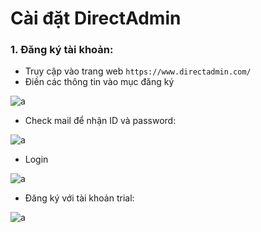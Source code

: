 # Cài đặt DirectAdmin

### 1. Đăng ký tài khoản:

- Truy cập vào trang web `https://www.directadmin.com/`
- Điền các thông tin vào mục đăng ký 

![a](https://f5-zpcloud.zdn.vn/5638491040882343974/aaf0805e41998cc7d588.jpg)

- Check mail để nhận ID và password: 

![a](https://f5-zpcloud.zdn.vn/6591480800715973000/8a49d0bf1378de268769.jpg)

- Login 

![a](https://f4-zpcloud.zdn.vn/5553674572352172599/67a0431187d64a8813c7.jpg)

- Đăng ký với tài khoản trial:

![a](https://f4-zpcloud.zdn.vn/3242827800562186230/f284c0dc061bcb45920a.jpg)